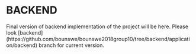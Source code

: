 # BACKEND

<p> Final version of backend implementation of the project will be here. Please look [backend](https://github.com/bounswe/bounswe2018group10/tree/backend/application/backend) branch for current version. </p>



